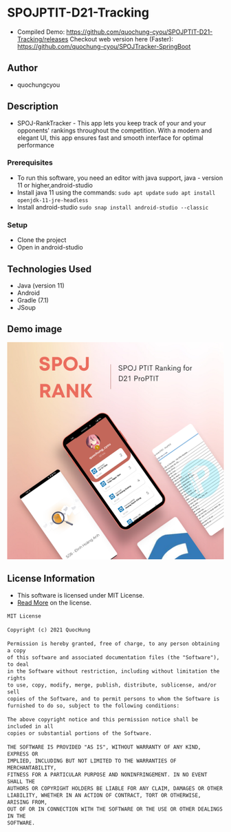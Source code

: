 # SPOJPTIT-D21-Tracking

* Compiled Demo: https://github.com/quochung-cyou/SPOJPTIT-D21-Tracking/releases
Checkout web version here (Faster): https://github.com/quochung-cyou/SPOJTracker-SpringBoot


## Author

* quochungcyou

## Description

* SPOJ-RankTracker - This app lets you keep track of your and your opponents' rankings throughout the competition. With a modern and elegant UI, this app ensures fast and smooth interface for optimal performance

### Prerequisites

* To run this software, you need an editor with java support, java - version 11 or higher,android-studio
* Install java 11 using the commands:
`sudo apt update`
`sudo apt install openjdk-11-jre-headless`
* Install android-studio
`sudo snap install android-studio --classic`


### Setup

* Clone the project
* Open in android-studio



## Technologies Used

* Java (version 11)
* Android 
* Gradle (7.1)
* JSoup



## Demo image
![](mockup.png)

## License Information

* This software is licensed under MIT License.
* [Read More](https://choosealicense.com/licenses/mit/) on the license.


```
MIT License

Copyright (c) 2021 QuocHung

Permission is hereby granted, free of charge, to any person obtaining a copy
of this software and associated documentation files (the "Software"), to deal
in the Software without restriction, including without limitation the rights
to use, copy, modify, merge, publish, distribute, sublicense, and/or sell
copies of the Software, and to permit persons to whom the Software is
furnished to do so, subject to the following conditions:

The above copyright notice and this permission notice shall be included in all
copies or substantial portions of the Software.

THE SOFTWARE IS PROVIDED "AS IS", WITHOUT WARRANTY OF ANY KIND, EXPRESS OR
IMPLIED, INCLUDING BUT NOT LIMITED TO THE WARRANTIES OF MERCHANTABILITY,
FITNESS FOR A PARTICULAR PURPOSE AND NONINFRINGEMENT. IN NO EVENT SHALL THE
AUTHORS OR COPYRIGHT HOLDERS BE LIABLE FOR ANY CLAIM, DAMAGES OR OTHER
LIABILITY, WHETHER IN AN ACTION OF CONTRACT, TORT OR OTHERWISE, ARISING FROM,
OUT OF OR IN CONNECTION WITH THE SOFTWARE OR THE USE OR OTHER DEALINGS IN THE
SOFTWARE.
```
